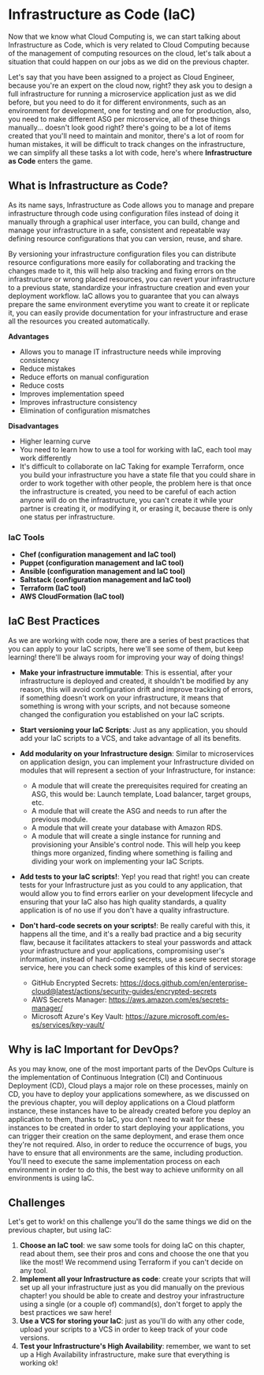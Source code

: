 # Infrastructure as Code (IaC)

Now that we know what Cloud Computing is, we can start talking about Infrastructure as Code, which is very related to Cloud Computing because of the
management of computing resources on the cloud, let's talk about a situation that could happen on our jobs as we did on the previous chapter.

Let's say that you have been assigned to a project as Cloud Engineer, because you're an expert on the cloud now, right? they ask you to design
a full infrastructure for running a microservice application just as we did before, but you need to do it for different environments, such as an
environment for development, one for testing and one for production, also, you need to make different ASG per microservice, all of these things 
manually... doesn't look good right? there's going to be a lot of items created that you'll need to maintain and monitor, there's a lot of room 
for human mistakes, it will be difficult to track changes on the infrastructure, we can simplify all these tasks a lot with code, here's where 
**Infrastructure as Code** enters the game.

## What is Infrastructure as Code?

As its name says, Infrastructure as Code allows you to manage and prepare infrastructure through code using configuration files instead of doing it 
manually through a graphical user interface, you can build, change and manage your infrastructure in a safe, consistent and repeatable way defining
resource configurations that you can version, reuse, and share.

By versioning your infrastructure configuration files you can distribute resource configurations more easily for collaborating and tracking the changes made to 
it, this will help also tracking and fixing errors on the infrastructure or wrong placed resources, you can revert your infrastructure to a previous state, 
standardize your infrastructure creation and even your deployment workflow. IaC allows you to guarantee that you can always prepare the same environment 
everytime you want to create it or replicate it, you can easily provide documentation for your infrastructure and erase all the resources you created automatically.

**Advantages**

* Allows you to manage IT infrastructure needs while improving consistency
* Reduce mistakes
* Reduce efforts on manual configuration
* Reduce costs
* Improves implementation speed
* Improves infrastructure consistency
* Elimination of configuration mismatches 

**Disadvantages**

* Higher learning curve
* You need to learn how to use a tool for working with IaC, each tool may work differently
* It's difficult to collaborate on IaC
    Taking for example Terraform, once you build your infrastructure you have a state file that you could share in order to work together with other
    people, the problem here is that once the infrastructure is created, you need to be careful of each action anyone will do on the infrastructure, 
    you can't create it while your partner is creating it, or modifying it, or erasing it, because there is only one status per infrastructure.

### IaC Tools

* **Chef (configuration management and IaC tool)**
* **Puppet (configuration management and IaC tool)**
* **Ansible (configuration management and IaC tool)**
* **Saltstack (configuration management and IaC tool)**
* **Terraform (IaC tool)**
* **AWS CloudFormation (IaC tool)**

## IaC Best Practices

As we are working with code now, there are a series of best practices that you can apply to your IaC scripts, here we'll see some of them, but keep learning!
there'll be always room for improving your way of doing things!

* **Make your infrastructure immutable**: This is essential, after your infrastructure is deployed and created, it shouldn't be modified by any reason, this
will avoid configuration drift and improve tracking of errors, if something doesn't work on your infrastructure, it means that something is wrong with your
scripts, and not because someone changed the configuration you established on your IaC scripts.

* **Start versioning your IaC Scripts**: Just as any application, you should add your IaC scripts to a VCS, and take advantage of all its benefits.

* **Add modularity on your Infrastructure design**: Similar to microservices on application design, you can implement your Infrastructure divided on modules
that will represent a section of your Infrastructure, for instance:
  * A module that will create the prerequisites required for creating an ASG, this would be: Launch template, Load balancer, target groups, etc.
  * A module that will create the ASG and needs to run after the previous module.
  * A module that will create your database with Amazon RDS.
  * A module that will create a single instance for running and provisioning your Ansible's control node.
This will help you keep things more organized, finding where something is failing and dividing your work on implementing your IaC Scripts.

* **Add tests to your IaC scripts!**: Yep! you read that right! you can create tests for your Infrastructure just as you could to any application, that
would allow you to find errors earlier on your development lifecycle and ensuring that your IaC also has high quality standards, a quality application is
of no use if you don't have a quality infrastructure.

* **Don't hard-code secrets on your scripts!**: Be really careful with this, it happens all the time, and it's a really bad practice and a big security
flaw, because it facilitates attackers to steal your passwords and attack your infrastructure and your applications, compromising user's information,
instead of hard-coding secrets, use a secure secret storage service, here you can check some examples of this kind of services:
  * GitHub Encrypted Secrets: https://docs.github.com/en/enterprise-cloud@latest/actions/security-guides/encrypted-secrets
  * AWS Secrets Manager: https://aws.amazon.com/es/secrets-manager/
  * Microsoft Azure's Key Vault: https://azure.microsoft.com/es-es/services/key-vault/

## Why is IaC Important for DevOps?

As you may know, one of the most important parts of the DevOps Culture is the implementation of Continuous Integration (CI) and Continuous Deployment (CD), 
Cloud plays a major role on these processes, mainly on CD, you have to deploy your applications somewhere, as we discussed on the previous chapter, you
will deploy applications on a Cloud platform instance, these instances have to be already created before you deploy an application to them, thanks to
IaC, you don't need to wait for these instances to be created in order to start deploying your applications, you can trigger their creation on the 
same deployment, and erase them once they're not required. Also, in order to reduce the occurrence of bugs, you have to ensure that all environments are
the same, including production. You'll need to execute the same implementation process on each environment in order to do this, the best way to achieve
uniformity on all environments is using IaC.

## Challenges

Let's get to work! on this challenge you'll do the same things we did on the previous chapter, but using IaC:

1. **Choose an IaC tool**: we saw some tools for doing IaC on this chapter, read about them, see their pros and cons and choose the one that you like the most!
We recommend using Terraform if you can't decide on any tool.
2. **Implement all your Infrastructure as code**: create your scripts that will set up all your infrastructure just as you did manually on the previous
chapter! you should be able to create and destroy your infrastructure using a single (or a couple of) command(s), don't forget to apply the best
practices we saw here!
3. **Use a VCS for storing your IaC**: just as you'll do with any other code, upload your scripts to a VCS in order to keep track of your code versions.
4. **Test your Infrastructure's High Availability**: remember, we want to set up a High Availability infrastructure, make sure that everything is working ok!
